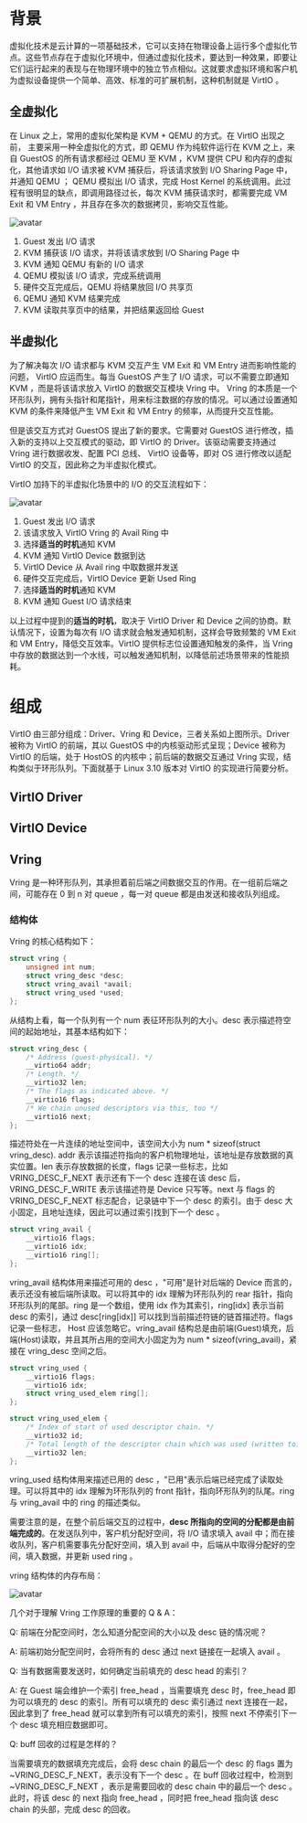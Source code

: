 # 背景
虚拟化技术是云计算的一项基础技术，它可以支持在物理设备上运行多个虚拟化节点。这些节点存在于虚拟化环境中，但通过虚拟化技术，要达到一种效果，即要让它们运行起来的表现与在物理环境中的独立节点相似。这就要求虚拟环境和客户机为虚拟设备提供一个简单、高效、标准的可扩展机制，这种机制就是 VirtIO 。 

## 全虚拟化
在 Linux 之上，常用的虚拟化架构是 KVM + QEMU 的方式。在 VirtIO 出现之前， 主要采用一种全虚拟化的方式，即 QEMU 作为纯软件运行在 KVM 之上，来自 GuestOS 的所有请求都经过 QEMU 至 KVM ，KVM 提供 CPU 和内存的虚拟化，其他请求如 I/O 请求被 KVM 捕获后，将该请求放到 I/O Sharing Page 中，并通知 QEMU ； QEMU 模拟出 I/O 请求，完成 Host Kernel 的系统调用。此过程有很明显的缺点，即调用路径过长，每次 KVM 捕获请求时，都需要完成 VM Exit 和 VM Entry ，并且存在多次的数据拷贝，影响交互性能。

![avatar](images/full-virtualization.png "全虚拟化场景下的I/O交互流程")

1. Guest 发出 I/O 请求
2. KVM 捕获该 I/O 请求，并将该请求放到 I/O Sharing Page 中
3. KVM 通知 QEMU 有新的 I/O 请求
4. QEMU 模拟该 I/O 请求，完成系统调用
5. 硬件交互完成后，QEMU 将结果放回 I/O 共享页 
6. QEMU 通知 KVM 结果完成
7. KVM 读取共享页中的结果，并把结果返回给 Guest

## 半虚拟化
为了解决每次 I/O 请求都与 KVM 交互产生 VM Exit 和 VM Entry 进而影响性能的问题， VirtIO 应运而生。每当 GuestOS 产生了 I/O 请求，可以不需要立即通知 KVM ，而是将该请求放入 VirtIO 的数据交互模块 Vring 中。 Vring 的本质是一个环形队列，拥有头指针和尾指针，用来标注数据的存放的情况。可以通过设置通知 KVM 的条件来降低产生 VM Exit 和 VM Entry 的频率，从而提升交互性能。

但是该交互方式对 GuestOS 提出了新的要求。它需要对 GuestOS 进行修改，插入新的支持以上交互模式的驱动，即 VirtIO 的 Driver。该驱动需要支持通过 Vring 进行数据收发、配置 PCI 总线、 VirtIO 设备等，即对 OS 进行修改以适配 VirtIO 的交互，因此称之为半虚拟化模式。

VirtIO 加持下的半虚拟化场景中的 I/O 的交互流程如下：

![avatar](images/para-virtualization.png "VirtIO半虚拟化场景下的I/O交互流程")

1. Guest 发出 I/O 请求
2. 该请求放入 VirtIO Vring 的 Avail Ring 中
3. 选择**适当的时机**通知 KVM
4. KVM 通知 VirtIO Device 数据到达
5. VirtIO Device 从 Avail ring 中取数据并发送
6. 硬件交互完成后，VirtIO Device 更新 Used Ring
7. 选择**适当的时机**通知 KVM
8. KVM 通知 Guest I/O 请求结束

以上过程中提到的**适当的时机**，取决于 VirtIO Driver 和 Device 之间的协商。默认情况下，设置为每次有 I/O 请求就会触发通知机制，这样会导致频繁的 VM Exit 和 VM Entry，降低交互效率。VirtIO 提供标志位设置通知触发的条件，当 Vring 中存放的数据达到一个水线，可以触发通知机制，以降低前述场景带来的性能损耗。

# 组成
VirtIO 由三部分组成：Driver、Vring 和 Device，三者关系如上图所示。Driver 被称为 VirtIO 的前端，其以 GuestOS 中的内核驱动形式呈现；Device 被称为 VirtIO 的后端，处于 HostOS 的内核中；前后端的数据交互通过 Vring 实现，结构类似于环形队列。下面就基于 Linux 3.10 版本对 VirtIO 的实现进行简要分析。

## VirtIO Driver


## VirtIO Device


## Vring
Vring 是一种环形队列，其承担着前后端之间数据交互的作用。在一组前后端之间，可能存在 0 到 n 对 queue ，每一对 queue 都是由发送和接收队列组成。
### 结构体
Vring 的核心结构如下：
```c
struct vring {
	unsigned int num;
	struct vring_desc *desc;
	struct vring_avail *avail;
	struct vring_used *used;
};
```
从结构上看，每一个队列有一个 num 表征环形队列的大小。desc 表示描述符空间的起始地址，其基本结构如下：
```c
struct vring_desc {
	/* Address (guest-physical). */
	__virtio64 addr;
	/* Length. */
	__virtio32 len;
	/* The flags as indicated above. */
	__virtio16 flags;
	/* We chain unused descriptors via this, too */
	__virtio16 next;
};
```
描述符处在一片连续的地址空间中，该空间大小为 num * sizeof(struct vring_desc). addr 表示该描述符指向的客户机物理地址，该地址是存放数据的真实位置。len 表示存放数据的长度，flags 记录一些标志，比如 VRING_DESC_F_NEXT 表示还有下一个 desc 连接在该 desc 后，VRING_DESC_F_WRITE 表示该描述符是 Device 只写等。next 与 flags 的 VRING_DESC_F_NEXT 标志配合，记录链中下一个 desc 的索引。由于 desc 大小固定，且地址连续，因此可以通过索引找到下一个 desc 。
```c
struct vring_avail {
	__virtio16 flags;
	__virtio16 idx;
	__virtio16 ring[];
};
```
vring_avail 结构体用来描述可用的 desc ，"可用"是针对后端的 Device 而言的，表示还没有被后端所读取。可以将其中的 idx 理解为环形队列的 rear 指针，指向环形队列的尾部。ring 是一个数组，使用 idx 作为其索引，ring[idx] 表示当前 desc 的索引，通过 desc[ring[idx]] 可以找到当前描述符链的链首描述符。flags 记录一些标志， Host 应该忽略它。vring_avail 结构总是由前端(Guest)填充，后端(Host)读取，并且其所占用的空间大小固定为为 num * sizeof(vring_avail)，紧接在 vring_desc 空间之后。
```c
struct vring_used {
	__virtio16 flags;
	__virtio16 idx;
	struct vring_used_elem ring[];
};

struct vring_used_elem {
	/* Index of start of used descriptor chain. */
	__virtio32 id;
	/* Total length of the descriptor chain which was used (written to) */
	__virtio32 len;
};
```
vring_used 结构体用来描述已用的 desc ，"已用"表示后端已经完成了读取处理。可以将其中的 idx 理解为环形队列的 front 指针，指向环形队列的队尾。ring 与 vring_avail 中的 ring 的描述类似。

需要注意的是，在整个前后端交互的过程中，**desc 所指向的空间的分配都是由前端完成的**。在发送队列中，客户机分配好空间，将 I/O 请求填入 avail 中；而在接收队列，客户机需要事先分配好空间，填入到 avail 中，后端从中取得分配好的空间，填入数据，并更新 used ring 。

vring 结构体的内存布局：

![avatar](images/vring-layout.png "Vring空间结构布局")

几个对于理解 Vring 工作原理的重要的 Q & A：

Q: 前端在分配空间时，怎么知道分配空间的大小以及 desc 链的情况呢？

A: 前端初始分配空间时，会将所有的 desc 通过 next 链接在一起填入 avail 。

Q: 当有数据需要发送时，如何确定当前填充的 desc head 的索引？

A: 在 Guest 端会维护一个索引 free_head ，当需要填充 desc 时，free_head 即为可以填充的 desc 的索引。所有可以填充的 desc 索引通过 next 连接在一起，因此拿到了 free_head 就可以拿到所有可以填充的索引，按照 next 不停索引下一个 desc 填充相应数据即可。

Q: buff 回收的过程是怎样的？

当需要填充的数据填充完成后，会将 desc chain 的最后一个 desc 的 flags 置为 ~VRING_DESC_F_NEXT，表示没有下一个 desc 。在 buff 回收过程中，检测到 ~VRING_DESC_F_NEXT ，表示是需要回收的 desc chain 中的最后一个 desc 。此时，将该 desc 的 next 指向 free_head ，同时把 free_head 指向该 desc chain 的头部，完成 desc 的回收。

